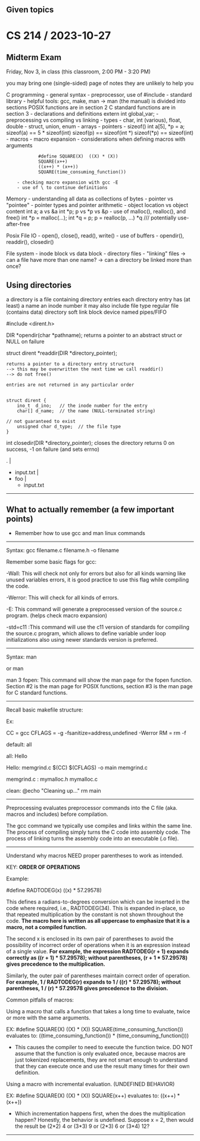 ## Given topics

CS 214 / 2023-10-27
===================


Midterm Exam
------------

Friday, Nov 3, in class (this classroom, 2:00 PM - 3:20 PM)

you may bring one (single-sided) page of notes
they are unlikely to help you

C programming
    - general syntax
        - preprocessor, use of #include
    - standard library
    - helpful tools: gcc, make, man
        -> man (the manual) is divided into sections
            POSIX functions are in section 2
            C standard functions are in section 3
    - declarations and definitions
            extern int global_var;
    - preprocessing vs compiling vs linking
    - types
        - char, int (various), float, double
        - struct, union, enum
        - arrays
        - pointers
        - sizeof()
                int a[5], *p = a;
                sizeof(a) == 5 * sizeof(int)
                sizeof(p) == sizeof(int *)
                sizeof(*p) == sizeof(int)
    - macros
        - macro expansion
        - considerations when defining macros with arguments
        
                #define SQUARE(X)  ((X) * (X))
                SQUARE(x++)
                ((x++) * (x++))
                SQUARE(time_consuming_function())
                
        - checking macro expansion with gcc -E
        - use of \ to continue definitions

Memory 
    - understanding all data as collections of bytes
    - pointer vs "pointee"
    - pointer types and pointer arithmetic
    - object location vs object content
        int a;   a vs &a 
        int *p;  p vs *p vs &p
    - use of malloc(), realloc(), and free()
        int *p = malloc(...);
        int *q = p;
        p = realloc(p, ...)
        *q   /// potentially use-after-free

Posix File IO
    - open(), close(), read(), write()
    - use of buffers
    - opendir(), readdir(), closedir()

File system
    - inode block vs data block
    - directory files
    - "linking" files
        -> can a file have more than one name?
        -> can a directory be linked more than once?


Using directories
-----------------

a directory is a file containing directory entries
    each directory entry has (at least)
        a name
        an inode number
    it may also include
        file type
            regular file (contains data)
            directory
            soft link
            block device
            named pipes/FIFO
        
#include <dirent.h>

DIR *opendir(char *pathname);
    returns a pointer to an abstract struct
    or NULL on failure

struct dirent *readdir(DIR *directory_pointer);

    returns a pointer to a directory entry structure
    --> this may be overwritten the next time we call readdir()
    --> do not free()
    
    entries are not returned in any particular order
    
    
    struct dirent {
        ino_t  d_ino;   // the inode number for the entry
        char[] d_name;  // the name (NULL-terminated string)
        
    // not guaranteed to exist
        unsigned char d_type;  // the file type
    }


int closedir(DIR *directory_pointer);
    closes the directory
    returns 0 on success, -1 on failure (and sets errno)



.
|
+ input.txt
|
+ foo
  |
  + input.txt
  
---

## What to actually remember (a few important points)

- Remember how to use gcc and man linux commands

---

Syntax: gcc filename.c filename.h -o filename

Remember some basic flags for gcc:

-Wall: This will check not only for errors but also for all kinds warning like unused variables errors, it is good practice to use this flag while compiling the code. 

-Werror: This will check for all kinds of errors.

-E: This command will generate a preprocessed version of the source.c program. (helps check macro expansion)

-std=c11 :This command will use the c11 version of standards for compiling the source.c program, which allows to define variable under loop initializations also using newer standards version is preferred.

---

Syntax: man <section-number> <command-name>

or man <command-name>

man 3 fopen: This command will show the man page for the fopen function. Section #2 is the man page for POSIX functions, section #3 is the man page for C standard functions.

---

Recall basic makefile structure:

Ex:

CC      = gcc
CFLAGS  = -g -fsanitize=address,undefined -Werror
RM      = rm -f

default: all

all: Hello

Hello: memgrind.c
	$(CC) $(CFLAGS) -o main memgrind.c

memgrind.c : mymalloc.h mymalloc.c

clean:
	@echo "Cleaning up..."
	rm main

---

Preprocessing evaluates preprocessor commands into the C file
(aka. macros and includes) before compilation.

The gcc command we typically use compiles and links within
the same line. The process of compiling simply turns the
C code into assembly code. The process of linking turns
the assembly code into an executable (.o file).

---

Understand why macros NEED proper parentheses to work as intended.

KEY: **ORDER OF OPERATIONS**

Example:

#define RADTODEG(x) ((x) * 57.29578)

This defines a radians-to-degrees conversion which can be inserted in the code where required, i.e., RADTODEG(34). This is expanded in-place, so that repeated multiplication by the constant is not shown throughout the code. **The macro here is written as all uppercase to emphasize that it is a macro, not a compiled function.**

The second x is enclosed in its own pair of parentheses to avoid the possibility of incorrect order of operations when it is an expression instead of a single value. **For example, the expression RADTODEG(r + 1) expands correctly as ((r + 1) * 57.29578); without parentheses, (r + 1 * 57.29578) gives precedence to the multiplication.**

Similarly, the outer pair of parentheses maintain correct order of operation. **For example, 1 / RADTODEG(r) expands to 1 / ((r) * 57.29578); without parentheses, 1 / (r) * 57.29578 gives precedence to the division.**

Common pitfalls of macros:

Using a macro that calls a function that takes a long time to evaluate, twice or more with the same arguments.

EX: 
    #define SQUARE(X) ((X) * (X))
    SQUARE(time_consuming_function())
    evaluates to: ((time_consuming_function()) * (time_consuming_function()))

- This causes the compiler to need to execute the function twice.
  DO NOT assume that the function is only evaluated once, because
  macros are just tokenized replacements, they are not smart enough
  to understand that they can execute once and use the result many
  times for their own definition.

Using a macro with incremental evaluation. (UNDEFINED BEHAVIOR)

EX: 
    #define SQUARE(X) ((X) * (X))
    SQUARE(x++)
    evaluates to: ((x++) * (x++))

- Which incrementation happens first, when the does the multiplication happen? Honestly, the behavior is undefined. Suppose x = 2, then
would the result be (2\*2) 4 or (3\*3) 9 or (2\*3) 6 or (3\*4) 12?

---



